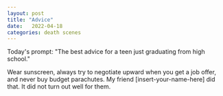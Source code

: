 ```yaml
---
layout: post
title: "Advice"
date:   2022-04-18
categories: death scenes
---
```

Today's prompt: "The best advice for a teen just graduating from high school."

Wear sunscreen, always try to negotiate upward when you get a job offer, and never buy budget parachutes. My friend [insert-your-name-here] did that. It did not turn out well for them.
